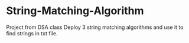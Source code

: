 # String-Matching-Algorithm
Project from DSA class
Deploy 3 string matching algorithms and use it to find strings in txt file.
